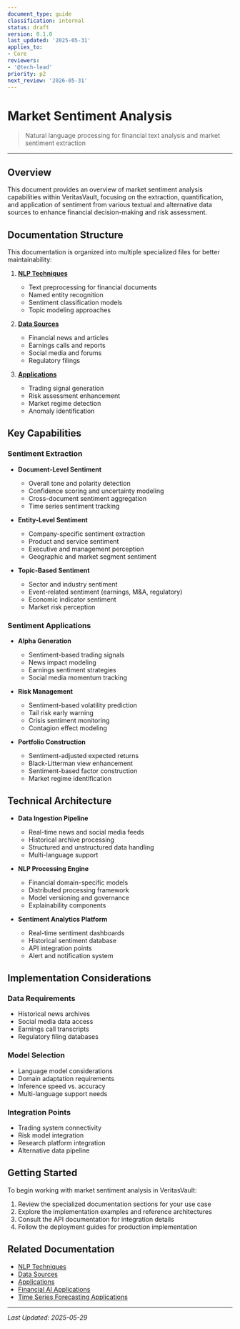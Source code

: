 ```yaml
---
document_type: guide
classification: internal
status: draft
version: 0.1.0
last_updated: '2025-05-31'
applies_to:
- Core
reviewers:
- '@tech-lead'
priority: p2
next_review: '2026-05-31'
---
```


# Market Sentiment Analysis

> Natural language processing for financial text analysis and market sentiment extraction

---

## Overview

This document provides an overview of market sentiment analysis capabilities within VeritasVault, focusing on the extraction, quantification, and application of sentiment from various textual and alternative data sources to enhance financial decision-making and risk assessment.

## Documentation Structure

This documentation is organized into multiple specialized files for better maintainability:

1. **[NLP Techniques](./market-sentiment-nlp.md)**
   - Text preprocessing for financial documents
   - Named entity recognition
   - Sentiment classification models
   - Topic modeling approaches

2. **[Data Sources](./market-sentiment-sources.md)**
   - Financial news and articles
   - Earnings calls and reports
   - Social media and forums
   - Regulatory filings

3. **[Applications](./market-sentiment-applications.md)**
   - Trading signal generation
   - Risk assessment enhancement
   - Market regime detection
   - Anomaly identification

## Key Capabilities

### Sentiment Extraction

* **Document-Level Sentiment**
  * Overall tone and polarity detection
  * Confidence scoring and uncertainty modeling
  * Cross-document sentiment aggregation
  * Time series sentiment tracking

* **Entity-Level Sentiment**
  * Company-specific sentiment extraction
  * Product and service sentiment
  * Executive and management perception
  * Geographic and market segment sentiment

* **Topic-Based Sentiment**
  * Sector and industry sentiment
  * Event-related sentiment (earnings, M&A, regulatory)
  * Economic indicator sentiment
  * Market risk perception

### Sentiment Applications

* **Alpha Generation**
  * Sentiment-based trading signals
  * News impact modeling
  * Earnings sentiment strategies
  * Social media momentum tracking

* **Risk Management**
  * Sentiment-based volatility prediction
  * Tail risk early warning
  * Crisis sentiment monitoring
  * Contagion effect modeling

* **Portfolio Construction**
  * Sentiment-adjusted expected returns
  * Black-Litterman view enhancement
  * Sentiment-based factor construction
  * Market regime identification

## Technical Architecture

* **Data Ingestion Pipeline**
  * Real-time news and social media feeds
  * Historical archive processing
  * Structured and unstructured data handling
  * Multi-language support

* **NLP Processing Engine**
  * Financial domain-specific models
  * Distributed processing framework
  * Model versioning and governance
  * Explainability components

* **Sentiment Analytics Platform**
  * Real-time sentiment dashboards
  * Historical sentiment database
  * API integration points
  * Alert and notification system

## Implementation Considerations

### Data Requirements

* Historical news archives
* Social media data access
* Earnings call transcripts
* Regulatory filing databases

### Model Selection

* Language model considerations
* Domain adaptation requirements
* Inference speed vs. accuracy
* Multi-language support needs

### Integration Points

* Trading system connectivity
* Risk model integration
* Research platform integration
* Alternative data pipeline

## Getting Started

To begin working with market sentiment analysis in VeritasVault:

1. Review the specialized documentation sections for your use case
2. Explore the implementation examples and reference architectures
3. Consult the API documentation for integration details
4. Follow the deployment guides for production implementation

## Related Documentation

* [NLP Techniques](./market-sentiment-nlp.md)
* [Data Sources](./market-sentiment-sources.md)
* [Applications](./market-sentiment-applications.md)
* [Financial AI Applications](../financial-ai-applications.md)
* [Time Series Forecasting Applications](./time-series-forecasting-applications.md)

---

*Last Updated: 2025-05-29*